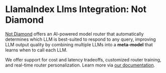 # LlamaIndex Llms Integration: Not Diamond

[Not Diamond](https://notdiamond.ai) offers an AI-powered model router that automatically determines which LLM is best-suited to respond to any query, improving LLM output quality by combining multiple LLMs into a **meta-model** that learns when to call each LLM.

We offer support for cost and latency tradeoffs, customized router training, and real-time router personalization. Learn more via [our documentation](https://notdiamond.readme.io/).

